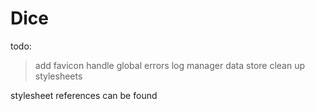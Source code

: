 # Dice
todo: 
> add favicon
> handle global errors
> log manager
> data store
> clean up stylesheets

stylesheet references  can be found